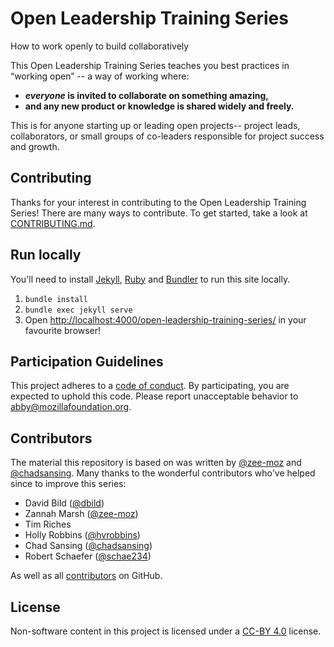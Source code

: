 # Open Leadership Training Series
How to work openly to build collaboratively

This Open Leadership Training Series teaches you best practices in “working open” -- a way of working where:

* **_everyone_ is invited to collaborate on something amazing,**
* **and any new product or knowledge is shared widely and freely.**

This is for anyone starting up or leading open projects-- project leads, collaborators, or small groups of co-leaders responsible for project success and growth.

## Contributing

Thanks for your interest in contributing to the Open Leadership Training Series! There are many ways to contribute. To get started, take a look at [CONTRIBUTING.md](CONTRIBUTING.md).

## Run locally

You'll need to install [Jekyll](https://jekyllrb.com/), [Ruby](https://www.ruby-lang.org/en/) and [Bundler](http://bundler.io/) to run this site locally.

1. `bundle install`
2. `bundle exec jekyll serve`
3. Open [http://localhost:4000/open-leadership-training-series/](http://localhost:4000/open-leadership-training-series/) in your favourite browser!

## Participation Guidelines

This project adheres to a [code of conduct](CODE_OF_CONDUCT.md). By participating, you are expected to uphold this code. Please report unacceptable behavior to abby@mozillafoundation.org.

## Contributors

The material this repository is based on was written by [@zee-moz](https://github.com/zee-moz) and [@chadsansing](https://github.com/chadsansing). Many thanks to the wonderful contributors who've helped since to improve this series:

* David Bild ([@dbild](https://github.com/dbild))
* Zannah Marsh ([@zee-moz](https://github.com/zee-moz))
* Tim Riches
* Holly Robbins ([@hvrobbins](https://github.com/hvrobbins))
* Chad Sansing ([@chadsansing](https://github.com/chadsansing))
* Robert Schaefer ([@schae234](https://github.com/schae234))

As well as all [contributors][gh-contributors] on GitHub.

## License

Non-software content in this project is licensed under a [CC-BY 4.0](https://creativecommons.org/licenses/by/4.0/) license.


[gh-contributors]: https://github.com/mozilla/open-leadership-training-series/network/members

